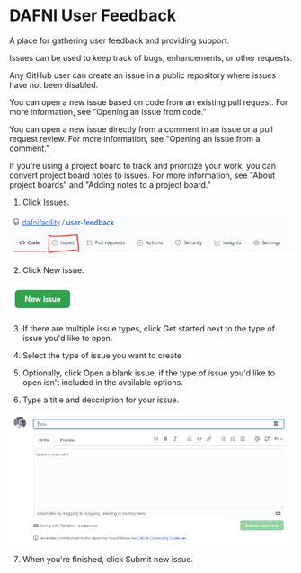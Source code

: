 # DAFNI User Feedback
A place for gathering user feedback and providing support.

Issues can be used to keep track of bugs, enhancements, or other requests.

Any GitHub user can create an issue in a public repository where issues have not been disabled.

You can open a new issue based on code from an existing pull request. For more information, see "Opening an issue from code."

You can open a new issue directly from a comment in an issue or a pull request review. For more information, see "Opening an issue from a comment."

If you're using a project board to track and prioritize your work, you can convert project board notes to issues. For more information, see "About project boards" and "Adding notes to a project board."

1) Click  Issues.

![alt text](images/issue-tab.PNG)

2) Click New issue.

![alt text](images/new-issue.PNG)

3) If there are multiple issue types, click Get started next to the type of issue you'd like to open.

4) Select the type of issue you want to create

5) Optionally, click Open a blank issue. if the type of issue you'd like to open isn't included in the available options.

6) Type a title and description for your issue.

![alt text](images/add-issue.PNG)

7) When you're finished, click Submit new issue.
